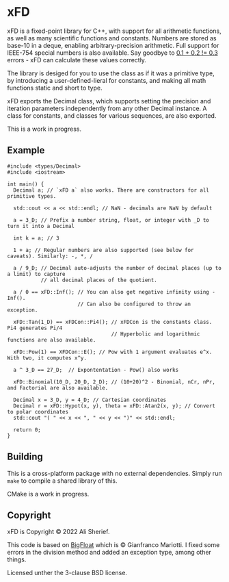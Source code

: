 # xFD

xFD is a fixed-point library for C++, with support for all arithmetic functions, as well as many scientific functions and constants. Numbers are stored as base-10 in a deque, enabling arbitrary-precision arithmetic. Full support for IEEE-754 special numbers is also available. Say goodbye to [0.1 + 0.2 != 0.3](https://0.30000000000000004.com/) errors - xFD can calculate these values correctly.

The library is desiged for you to use the class as if it was a primitive type, by introducing a user-defined-lieral for constants, and making all math functions static and short to type.

xFD exports the Decimal class, which supports setting the precision and iteration parameters independently from any other Decimal instance. A class for constants, and classes for various sequences, are also exported.

This is a work in progress.

## Example

```
#include <types/Decimal>
#include <iostream>

int main() {
  Decimal a; // `xFD a` also works. There are constructors for all primitive types.
  
  std::cout << a << std::endl; // NaN - decimals are NaN by default
  
  a = 3_D; // Prefix a number string, float, or integer with _D to turn it into a Decimal
  
  int k = a; // 3
  
  1 + a; // Regular numbers are also supported (see below for caveats). Similarly: -, *, /
  
  a / 9_D; // Decimal auto-adjusts the number of decimal places (up to a limit) to capture
           // all decimal places of the quotient.
  
  a / 0 == xFD::Inf(); // You can also get negative infinity using -Inf().
                       // Can also be configured to throw an exception.
   
  xFD::Tan(1_D) == xFDCon::Pi4(); // xFDCon is the constants class. Pi4 generates Pi/4
                                  // Hyperbolic and logarithmic functions are also available.

  xFD::Pow(1) == XFDCon::E(); // Pow with 1 argument evaluates e^x. With two, it computes x^y.
  
  a ^ 3_D == 27_D;  // Expontentation - Pow() also works
 
  xFD::Binomial(10_D, 20_D, 2_D); // (10+20)^2 - Binomial, nCr, nPr, and Factorial are also available.
  
  Decimal x = 3_D, y = 4_D; // Cartesian coordinates
  Decimal r = xFD::Hypot(x, y), theta = xFD::Atan2(x, y); // Convert to polar coordinates
  std::cout "( " << x << ", " << y << ")" << std::endl;
  
  return 0;
}

```

## Building

This is a cross-platform package with no external dependencies. Simply run `make` to compile a shared library of this.

CMake is a work in progress.

## Copyright

xFD is Copyright © 2022 Ali Sherief.

This code is based on [BigFloat](https://github.com/Mariotti94/BigFloat) which is © Gianfranco Mariotti. I fixed some errors in the division method and added an exception type, among other things.

Licensed unther the 3-clause BSD license.

